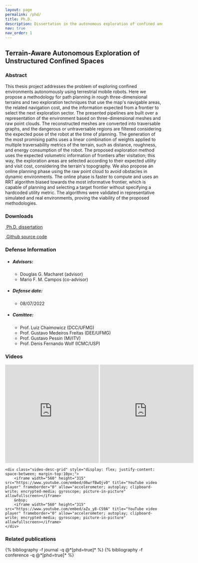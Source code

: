 ```yaml
---
layout: page
permalink: /phd/
title: Ph.D.
description: Dissertation in the autonomous exploration of confined and subterranean spaces
nav: true
nav_order: 1
---
```


<div>
    <h2>Terrain-Aware Autonomous Exploration of Unstructured Confined Spaces</h2>
<div>

<div class="publications">
    <h3>Abstract</h3>
    This thesis project addresses the problem of exploring confined environments autonomously using terrestrial mobile robots. Here we propose a methodology for path planning in rough three-dimensional terrains and two exploration techniques that use the map's navigable areas, the related navigation cost, and the information expected from a frontier to select the next exploration sector. The presented pipelines are built over a representation of the environment based on three-dimensional meshes and raw point clouds. The reconstructed meshes are converted into traversable graphs, and the dangerous or untraversable regions are filtered considering the expected pose of the robot at the time of planning. The generation of the most promising paths uses a linear combination of weights applied to multiple traversability metrics of the terrain, such as distance, roughness, and energy consumption of the robot. The proposed exploration method uses the expected volumetric information of frontiers after visitation; this way, the exploration areas are selected according to their expected utility and visit cost, considering the terrain's topography. We also propose an online planning phase using the raw point cloud to avoid obstacles in dynamic environments. The online phase is faster to compute and uses an RRT algorithm biased towards the most informative frontier, which is capable of planning and selecting a target frontier without specifying a hardcoded utility metric. The algorithms were validated in representative simulated and real environments, proving the viability of the proposed methodologies.
</div>

<div class="publications">
    <h3>Downloads</h3>
    <p><i class="fa fa-book" aria-hidden="true"></i><a href="https://homepages.dcc.ufmg.br/~hector.azpurua/phd_dissertation_jul22_hector_azpurua.pdf">&nbsp;Ph.D. dissertation</a></p>
    <p><i class="fab fa-github-alt" aria-hidden="true"></i><a href="https://github.com/verlab/terrain_aware_exploration">&nbsp;Github source code</a></p>
</div>

<div class="publications">
    <h3>Defense Information</h3>
    <div>
        <ul class="card-text font-weight-light list-group list-group-flush">
            <li class="list-group-item">
                <h5 class="font-italic">Advisors:</h5>
                <ul class="subitems">
                    <li><span class="subitem">Douglas G. Macharet (advisor)</span></li>
                    <li><span class="subitem">Mario F. M. Campos (co-advisor)</span></li>
                </ul>
            </li>
            <li class="list-group-item">
                <h5 class="font-italic">Defense date:</h5>
                <ul class="subitems">
                    <li><span class="subitem">08/07/2022</span></li>
                </ul>
            </li>
            <li class="list-group-item">
                <h5 class="font-italic">Comittee:</h5>
                <ul class="subitems">
                    <li><span class="subitem">Prof. Luiz Chaimowicz (DCC/UFMG)</span></li>
                    <li><span class="subitem">Prof. Gustavo Medeiros Freitas (DEE/UFMG)</span></li>
                    <li><span class="subitem">Prof. Gustavo Pessin (MI/ITV)</span></li>
                    <li><span class="subitem">Prof. Denis Fernando Wolf (ICMC/USP)</span></li>
                </ul>
            </li>
        </ul>
    </div>

</div>

<div class="publications">
    <h3>Videos</h3>
    <div class="video-desc-grid" style="display: flex; justify-content: space-between;">
        <iframe width="560" height="315" src="https://www.youtube.com/embed/yXycgBDhSME" title="YouTube video player" frameborder="0" allow="accelerometer; autoplay; clipboard-write; encrypted-media; gyroscope; picture-in-picture" allowfullscreen></iframe>
        &nbsp;
        <iframe width="560" height="315" src="https://www.youtube.com/embed/Otboyqh6GWI" title="YouTube video player" frameborder="0" allow="accelerometer; autoplay; clipboard-write; encrypted-media; gyroscope; picture-in-picture" allowfullscreen></iframe>
    </div>
    
    <div class="video-desc-grid" style="display: flex; justify-content: space-between; margin-top:10px;">
        <iframe width="560" height="315" src="https://www.youtube.com/embed/d6wrfBwOjv0" title="YouTube video player" frameborder="0" allow="accelerometer; autoplay; clipboard-write; encrypted-media; gyroscope; picture-in-picture" allowfullscreen></iframe>
        &nbsp;
        <iframe width="560" height="315" src="https://www.youtube.com/embed/aZu_y8-CS9A" title="YouTube video player" frameborder="0" allow="accelerometer; autoplay; clipboard-write; encrypted-media; gyroscope; picture-in-picture" allowfullscreen></iframe>
    </div>
</div>

<div class="publications">
    <h3>Related publications</h3>
    {% bibliography -f journal -q @*[phd=true]* %}
    {% bibliography -f conference -q @*[phd=true]* %}
</div>